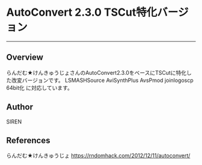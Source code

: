 # AutoConvert 2.3.0 TSCut特化バージョン
---
## Overview

らんだむ★けんきゅうじょさんのAutoConvert2.3.0をベースにTSCutに特化した改変バージョンです。
LSMASHSource AviSynthPlus AvsPmod joinlogoscp 64bit化 に対応しています。

<!--  ## Description

## Demo

## Requirement

## Install

## Usage

## Contribution

## Licence -->

## Author
SIREN

## References
らんだむ★けんきゅうじょ <https://rndomhack.com/2012/12/11/autoconvert/>
